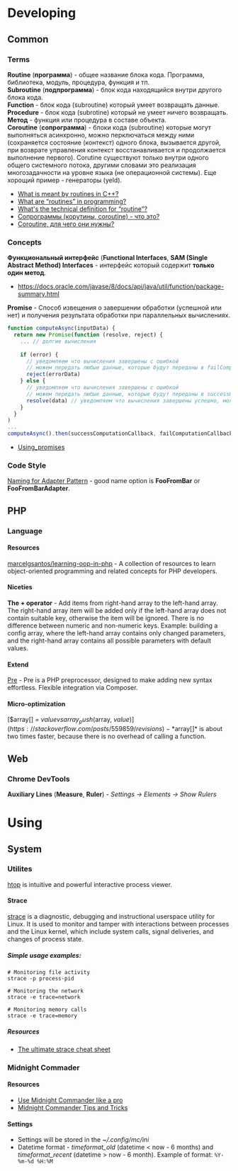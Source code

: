 # Developing
## Common

### Terms

**Routine** (**программа**) - общее название блока кода. Программа, библиотека, модуль, процедура, функция и тп.  
**Subroutine** (**подпрограмма**) - блок кода находящийся внутри другого блока кода.  
**Function** - блок кода (subroutine) который умеет возвращать данные.  
**Procedure** - блок кода (subrotine) который не умеет ничего возвращать.  
**Метод** - функция или процедура в составе объекта.  
**Coroutine** (**сопрограмма**) - блоки кода (subroutine) которые могут выполняться асинхронно, можно перключаться между ними (сохраняется состояние (контекст) одного блока, вызывается другой, при возврате управления контекст восстанавливается и продолжается выполнение первого). Corutine существуют только внутри одного общего системного потока, другими словами это реализация многозадачности на уровне языка (не операционной системы). Еще хорощий пример - генераторы (yeld).

- [What is meant by routines in C++?](https://www.quora.com/What-is-meant-by-routines-in-C++)
- [What are “routines” in programming?](https://www.quora.com/What-are-%E2%80%9Croutines%E2%80%9D-in-programming)
- [What's the technical definition for “routine”?](https://stackoverflow.com/posts/6885971/revisions)
- [Сопрограммы (корутины, coroutine) - что это?](https://ru.stackoverflow.com/questions/496002/%D0%A1%D0%BE%D0%BF%D1%80%D0%BE%D0%B3%D1%80%D0%B0%D0%BC%D0%BC%D1%8B-%D0%BA%D0%BE%D1%80%D1%83%D1%82%D0%B8%D0%BD%D1%8B-coroutine-%D1%87%D1%82%D0%BE-%D1%8D%D1%82%D0%BE )
- [Coroutine, для чего они нужны?](https://toster.ru/q/405733)

### Concepts

**Функциональный интерфейс** (**Functional Interfaces**, **SAM (Single Abstract Method) Interfaces** - интерфейс который содержит **только один метод**.
- https://docs.oracle.com/javase/8/docs/api/java/util/function/package-summary.html

**Promise** - Cпособ извещения о завершении обработки (успешной или нет) и получения результата обработки при параллельных вычислениях.
```js
function computeAsync(inputData) {
  return new Promise(function (resolve, reject) {
    ... // долгие вычисления
    
    if (error) {
      // уведомляем что вычисления завершены с ошибкой
      // можем передать любые данные, которые будут переданы в failComputationCallback (смотри ниже)
      reject(errorData)
    } else {
      // уведомляем что вычисления завершены с ошибкой
      // можем передать любые данные, которые будут переданы в successComputationCallback (смотри ниже)
      resolve(data) // уведомляем что вычисления завершены успешно, можем вернуть дополнительную информацию
    }
  }
)
...
computeAsync().then(successComputationCallback, failComputationCallback)
```
- [Using_promises](https://developer.mozilla.org/en-US/docs/Web/JavaScript/Guide/Using_promises)

### Code Style

[Naming for Adapter Pattern](https://softwareengineering.stackexchange.com/questions/361777/how-to-name-different-components-in-adapter-pattern) - good name option is **FooFromBar** or **FooFromBarAdapter**.  

## PHP

### Language

#### Resources

[marcelgsantos/learning-oop-in-php](https://github.com/marcelgsantos/learning-oop-in-php) - A collection of resources to learn object-oriented programming and related concepts for PHP developers.

#### Niceties

**The + operator** - Add items from right-hand array to the left-hand array. The right-hand array item will be added only if the left-hand array does not contain suitable key, otherwise the item will be ignored. There is no difference between numeric and non-numeric keys.
Example: building a config array, where the left-hand array contains only changed parameters, and the right-hand array contains all possible parameters with default values.

#### Extend

[Pre](https://preprocess.io/) - Pre is a PHP preprocessor, designed to make adding new syntax effortless. Flexible integration via Composer.

#### Micro-optimization
[$array[] = $value vs array_push($array, $value)](https://stackoverflow.com/posts/559859/revisions) - *$array[]* is about two times faster, because there is no overhead of calling a function.

## Web
### Chrome DevTools
**Auxiliary Lines** (**Measure**, **Ruler**) - *Settings -> Elements -> Show Rulers*


# Using
## System

### Utilites

[htop](https://www.systutorials.com/docs/linux/man/1-htop/) is intuitive and powerful interactive process viewer.

#### Strace
[strace](https://strace.io/) is a diagnostic, debugging and instructional userspace utility for Linux. It is used to monitor and tamper with interactions between processes and the Linux kernel, which include system calls, signal deliveries, and changes of process state.

##### Simple usage examples:
```
# Monitoring file activity
strace -p process-pid

# Monitoring the network
strace -e trace=network

# Monitoring memory calls
strace -e trace=memory
```

##### Resources
- [The ultimate strace cheat sheet](https://linux-audit.com/the-ultimate-strace-cheat-sheet/)

### Midnight Commader

#### Resources
- [Use Midnight Commander like a pro](http://klimer.eu/2015/05/01/use-midnight-commander-like-a-pro/)
- [Midnight Commander Tips and Tricks](http://www.softpanorama.org/OFM/MC/mc_tips.shtml)

#### Settings
- Settings will be stored in the *~/.config/mc/ini*
- Datetime format - *timeformat_old* (datetime < now - 6 months) and *timeformat_recent* (datetime > now - 6 month). Example of format: `%Y-%m-%d %H:%M`

